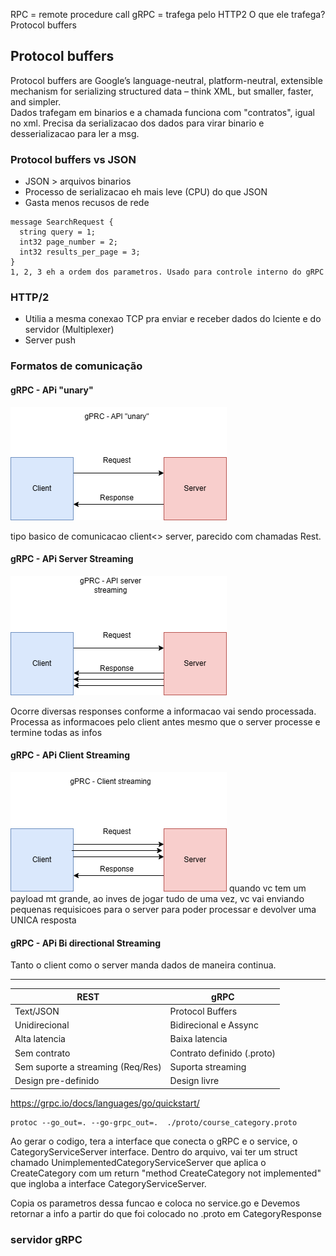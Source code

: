 RPC = remote procedure call gRPC = trafega pelo HTTP2 O que ele trafega? Protocol buffers

## Protocol buffers

Protocol buffers are Google’s language-neutral, platform-neutral, extensible mechanism for serializing structured data – think XML, but smaller, faster, and simpler. <br> Dados trafegam em binarios e a chamada funciona com "contratos", igual no xml. Precisa da serializacao dos dados para virar binario e desserializacao para ler a msg.

### Protocol buffers vs JSON

-   JSON > arquivos binarios
-   Processo de serializacao eh mais leve (CPU) do que JSON
-   Gasta menos recusos de rede

```
message SearchRequest {
  string query = 1;
  int32 page_number = 2;
  int32 results_per_page = 3;
}
1, 2, 3 eh a ordem dos parametros. Usado para controle interno do gRPC
```

### HTTP/2

-   Utilia a mesma conexao TCP pra enviar e receber dados do lciente e do servidor (Multiplexer)
-   Server push

### Formatos de comunicação

#### gRPC - APi "unary"

![alt text](gRPC-unary.png)

tipo basico de comunicacao client<> server, parecido com chamadas Rest.

#### gRPC - APi Server Streaming

![alt text](<gPRC - API server streaming.png>)

Ocorre diversas responses conforme a informacao vai sendo processada. Processa as informacoes pelo client antes mesmo que o server processe e termine todas as infos

#### gRPC - APi Client Streaming

![alt text](<gPRC - API Client streaming.png>) quando vc tem um payload mt grande, ao inves de jogar tudo de uma vez, vc vai enviando pequenas requisicoes para o server para poder processar e devolver uma UNICA resposta

#### gRPC - APi Bi directional Streaming

Tanto o client como o server manda dados de maneira continua.

---

| REST                              | gRPC                       |
| --------------------------------- | -------------------------- |
| Text/JSON                         | Protocol Buffers           |
| Unidirecional                     | Bidirecional e Assync      |
| Alta latencia                     | Baixa latencia             |
| Sem contrato                      | Contrato definido (.proto) |
| Sem suporte a streaming (Req/Res) | Suporta streaming          |
| Design pre-definido               | Design livre               |

https://grpc.io/docs/languages/go/quickstart/

```
protoc --go_out=. --go-grpc_out=.  ./proto/course_category.proto
```

<p> 
Ao gerar o codigo, tera a interface que conecta o gRPC e o service, o CategoryServiceServer interface.
Dentro do arquivo, vai ter um struct chamado UnimplementedCategoryServiceServer que aplica o CreateCategory com um return "method CreateCategory not implemented" que ingloba a interface CategoryServiceServer.

Copia os parametros dessa funcao e coloca no service.go e Devemos retornar a info a partir do que foi colocado no .proto em CategoryResponse

</p>

### servidor gRPC
